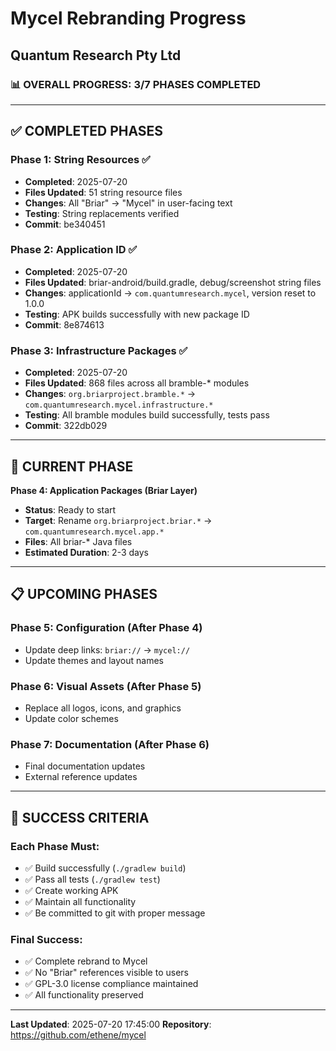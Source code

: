 # Mycel Rebranding Progress
## Quantum Research Pty Ltd

### 📊 **OVERALL PROGRESS: 3/7 PHASES COMPLETED**

---

## ✅ **COMPLETED PHASES**

### **Phase 1: String Resources** ✅
- **Completed**: 2025-07-20
- **Files Updated**: 51 string resource files
- **Changes**: All "Briar" → "Mycel" in user-facing text
- **Testing**: String replacements verified
- **Commit**: be340451

### **Phase 2: Application ID** ✅
- **Completed**: 2025-07-20
- **Files Updated**: briar-android/build.gradle, debug/screenshot string files
- **Changes**: applicationId → `com.quantumresearch.mycel`, version reset to 1.0.0
- **Testing**: APK builds successfully with new package ID
- **Commit**: 8e874613

### **Phase 3: Infrastructure Packages** ✅
- **Completed**: 2025-07-20
- **Files Updated**: 868 files across all bramble-* modules
- **Changes**: `org.briarproject.bramble.*` → `com.quantumresearch.mycel.infrastructure.*`
- **Testing**: All bramble modules build successfully, tests pass
- **Commit**: 322db029

---

## 🚧 **CURRENT PHASE**

**Phase 4: Application Packages (Briar Layer)**
- **Status**: Ready to start
- **Target**: Rename `org.briarproject.briar.*` → `com.quantumresearch.mycel.app.*`
- **Files**: All briar-* Java files
- **Estimated Duration**: 2-3 days

---

## 📋 **UPCOMING PHASES**

### **Phase 5: Configuration** (After Phase 4)
- Update deep links: `briar://` → `mycel://`
- Update themes and layout names

### **Phase 6: Visual Assets** (After Phase 5)
- Replace all logos, icons, and graphics
- Update color schemes

### **Phase 7: Documentation** (After Phase 6)
- Final documentation updates
- External reference updates

---

## 🎯 **SUCCESS CRITERIA**

### **Each Phase Must:**
- ✅ Build successfully (`./gradlew build`)
- ✅ Pass all tests (`./gradlew test`) 
- ✅ Create working APK
- ✅ Maintain all functionality
- ✅ Be committed to git with proper message

### **Final Success:**
- ✅ Complete rebrand to Mycel
- ✅ No "Briar" references visible to users
- ✅ GPL-3.0 license compliance maintained
- ✅ All functionality preserved

---

**Last Updated**: 2025-07-20 17:45:00
**Repository**: https://github.com/ethene/mycel